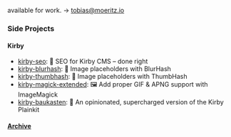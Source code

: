 available for work. → <a href='mailto:tobias@moeritz.io'>tobias@moeritz.io</a>

### Side Projects
#### Kirby

- [kirby-seo](https://github.com/tobimori/kirby-seo): 🔎 SEO for Kirby CMS – done right
- [kirby-blurhash](https://github.com/tobimori/kirby-blurhash): 🎨 Image placeholders with BlurHash
- [kirby-thumbhash](https://github.com/tobimori/kirby-thumbhash): 🚀 Image placeholders with ThumbHash
- [kirby-magick-extended](https://github.com/tobimori/kirby-magick-extended): 🖼️ Add proper GIF & APNG support with ImageMagick
- [kirby-baukasten](coralic/kirby-baukasten): 🦎 An opinionated, supercharged version of the Kirby Plainkit

#### [Archive](https://github.com/tobimori?tab=repositories&q=&type=archived&language=&sort=)
